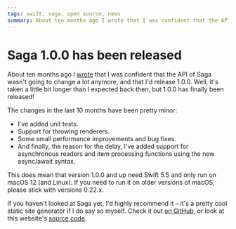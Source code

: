 ```yaml
---
tags: swift, saga, open source, news
summary: About ten months ago I wrote that I was confident that the API of Saga wasn't going to change a lot anymore, and that I'd release 1.0.0. Well, it's taken a little bit longer than I expected back then, but 1.0.0 has finally been released!
---
```


# Saga 1.0.0 has been released
About ten months ago I [wrote](/articles/2021/saga-7-updates/) that I was confident that the API of Saga wasn't going to change a lot anymore, and that I'd release 1.0.0. Well, it's taken a little bit longer than I expected back then, but 1.0.0 has finally been released!

The changes in the last 10 months have been pretty minor:

- I've added unit tests.
- Support for throwing renderers.
- Some small performance improvements and bug fixes.
- And finally, the reason for the delay, I've added support for asynchronous readers and item processing functions using the new async/await syntax.

This does mean that version 1.0.0 and up need Swift 5.5 and only run on macOS 12 (and Linux). If you need to run it on older versions of macOS, please stick with versions 0.22.x.

If you haven't looked at Saga yet, I'd highly recommend it – it's a pretty cool static site generator if I do say so myself. Check it out [on GitHub](https://github.com/loopwerk/Saga), or look at this website's [source code](https://github.com/loopwerk/loopwerk.io).